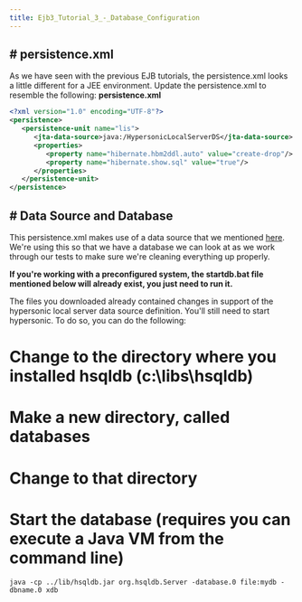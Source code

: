 ```yaml
---
title: Ejb3_Tutorial_3_-_Database_Configuration
---
```

## # persistence.xml 
As we have seen with the previous EJB tutorials, the persistence.xml looks a little different for a JEE environment. Update the persistence.xml to resemble the following:
**persistence.xml**
```xml
<?xml version="1.0" encoding="UTF-8"?>
<persistence>
   <persistence-unit name="lis">
      <jta-data-source>java:/HypersonicLocalServerDS</jta-data-source>
      <properties>
         <property name="hibernate.hbm2ddl.auto" value="create-drop"/>
         <property name="hibernate.show.sql" value="true"/>
      </properties>
   </persistence-unit>
</persistence>
```

## # Data Source and Database 
This persistence.xml makes use of a data source that we mentioned [here]({{_site.pagesurl}}/Ejb_3_Tutorial_2_-_Optional_Data_Source_Configuration). We're using this so that we have a database we can look at as we work through our tests to make sure we're cleaning everything up properly.

**If you're working with a preconfigured system, the startdb.bat file mentioned below will already exist, you just need to run it.**

The files you downloaded already contained changes in support of the hypersonic local server data source definition. You'll still need to start hypersonic. To do so, you can do the following:
# Change to the directory where you installed hsqldb (c:\libs\hsqldb)
# Make a new directory, called databases
# Change to that directory
# Start the database (requires you can execute a Java VM from the command line)
```
java -cp ../lib/hsqldb.jar org.hsqldb.Server -database.0 file:mydb -dbname.0 xdb
```
